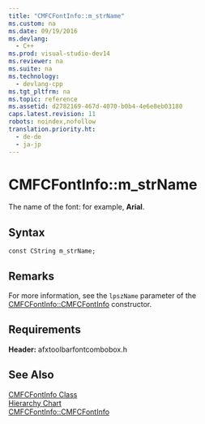 ```yaml
---
title: "CMFCFontInfo::m_strName"
ms.custom: na
ms.date: 09/19/2016
ms.devlang: 
  - C++
ms.prod: visual-studio-dev14
ms.reviewer: na
ms.suite: na
ms.technology: 
  - devlang-cpp
ms.tgt_pltfrm: na
ms.topic: reference
ms.assetid: d2782169-467d-4070-b0b4-4e6e8eb03180
caps.latest.revision: 11
robots: noindex,nofollow
translation.priority.ht: 
  - de-de
  - ja-jp
---
```

# CMFCFontInfo::m_strName
The name of the font: for example, **Arial**.  
  
## Syntax  
  
```  
const CString m_strName;  
```  
  
## Remarks  
 For more information, see the `lpszName` parameter of the [CMFCFontInfo::CMFCFontInfo](../vs140/CMFCFontInfo--CMFCFontInfo.md) constructor.  
  
## Requirements  
 **Header:** afxtoolbarfontcombobox.h  
  
## See Also  
 [CMFCFontInfo Class](../vs140/CMFCFontInfo-Class.md)   
 [Hierarchy Chart](../vs140/Hierarchy-Chart.md)   
 [CMFCFontInfo::CMFCFontInfo](../vs140/CMFCFontInfo--CMFCFontInfo.md)